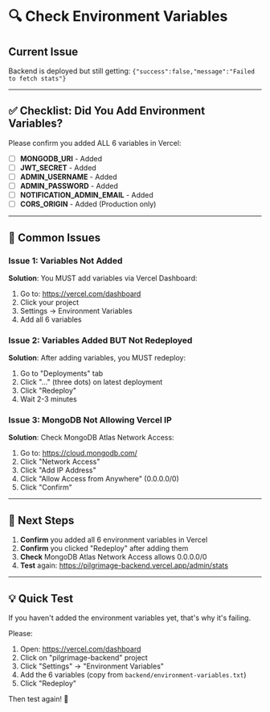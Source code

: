 # 🔍 Check Environment Variables

## Current Issue
Backend is deployed but still getting: `{"success":false,"message":"Failed to fetch stats"}`

---

## ✅ Checklist: Did You Add Environment Variables?

Please confirm you added ALL 6 variables in Vercel:

- [ ] **MONGODB_URI** - Added
- [ ] **JWT_SECRET** - Added  
- [ ] **ADMIN_USERNAME** - Added
- [ ] **ADMIN_PASSWORD** - Added
- [ ] **NOTIFICATION_ADMIN_EMAIL** - Added
- [ ] **CORS_ORIGIN** - Added (Production only)

---

## 🚨 Common Issues

### Issue 1: Variables Not Added
**Solution**: You MUST add variables via Vercel Dashboard:
1. Go to: https://vercel.com/dashboard
2. Click your project
3. Settings → Environment Variables
4. Add all 6 variables

### Issue 2: Variables Added BUT Not Redeployed
**Solution**: After adding variables, you MUST redeploy:
1. Go to "Deployments" tab
2. Click "..." (three dots) on latest deployment
3. Click "Redeploy"
4. Wait 2-3 minutes

### Issue 3: MongoDB Not Allowing Vercel IP
**Solution**: Check MongoDB Atlas Network Access:
1. Go to: https://cloud.mongodb.com/
2. Click "Network Access"
3. Click "Add IP Address"
4. Click "Allow Access from Anywhere" (0.0.0.0/0)
5. Click "Confirm"

---

## 🎯 Next Steps

1. **Confirm** you added all 6 environment variables in Vercel
2. **Confirm** you clicked "Redeploy" after adding them
3. **Check** MongoDB Atlas Network Access allows 0.0.0.0/0
4. **Test** again: https://pilgrimage-backend.vercel.app/admin/stats

---

## 💡 Quick Test

If you haven't added the environment variables yet, that's why it's failing.

Please:
1. Open: https://vercel.com/dashboard
2. Click on "pilgrimage-backend" project
3. Click "Settings" → "Environment Variables"
4. Add the 6 variables (copy from `backend/environment-variables.txt`)
5. Click "Redeploy"

Then test again! 🚀
